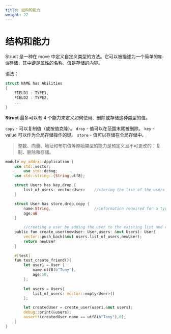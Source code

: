 ```yaml
---
title: 结构和能力
weight: 22
---
```


# 结构和能力

Struct 是一种在 move 中定义自定义类型的方法。它可以被描述为一个简单的`键-值`存储，其中键是属性的名称，值是存储的内容。

语法：

```rust
struct NAME has Abilities
{
    FIELD1 : TYPE1,
    FIELD2 : TYPE2,
    ...
}
```

**Struct** 最多可以有 4 个能力来定义如何使用、删除或存储这种类型的值。

`copy` - 可以复制值（或按值克隆）。
`drop` - 值可以在范围末尾被删除。
`key` - value 可以作为全局存储操作的键。
`store` - 值可以存储在全局存储中。

> 整数、向量、地址和布尔值等原始类型的能力是预定义且不可更改的：复制、删除和存储。

<!-- **Struct** can have up to 4 abilities which define how values of this type can be used, dropped or stored.

* **Copy** - value can be _copied_ (or cloned by value).
* **Drop** - value can be _dropped_ by the end of scope.
* **Key** - value can be _used as a key_ for global storage operations.
* **Store** - value can be _stored_ inside global storage.

{% hint style="info" %}
Abilities for Primitive types like _integers_, _vector_, _addresses_ and _boolean_  are pre-defined and unchangeable : _copy_, _drop_ and _store_.
{% endhint %} -->

```rust
module my_addrx::Application {
	use std::vector;
        use std::debug;
	use std::string::{String,utf8};

	struct Users has key,drop {
		list_of_users: vector<User>    //storing the list of the users
	}

	struct User has store,drop,copy {
		name:String,                   //information required for a typical user
		age:u8
	}

        //creating a user by adding the user to the existing list and returning the user
	public fun create_user(newUser: User,users: &mut Users): User{
		vector::push_back(&mut users.list_of_users,newUser);
		return newUser
	}
	
	#[test]
	fun test_create_friend(){
		let user1 = User {
			name:utf8(b"Tony"),
			age:50,
		};
		
        let users = Users{
			list_of_users: vector::empty<User>()
		};

		let createdUser = create_user(user1,&mut users);
        debug::print(&users);
        assert!(createdUser.name == utf8(b"Tony"),0);
	}
}
```
